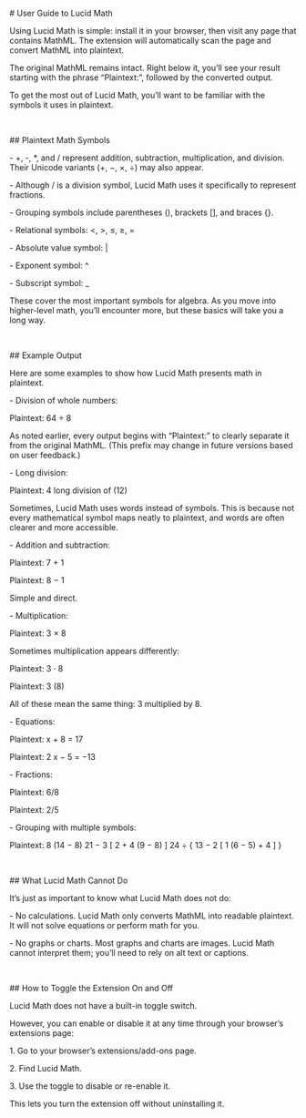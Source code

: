\# User Guide to Lucid Math

Using Lucid Math is simple: install it in your browser, then visit any page that contains MathML. The extension will automatically scan the page and convert MathML into plaintext.

The original MathML remains intact. Right below it, you’ll see your result starting with the phrase “Plaintext:”, followed by the converted output.

To get the most out of Lucid Math, you’ll want to be familiar with the symbols it uses in plaintext.

&nbsp;

\## Plaintext Math Symbols

\- +, -, \*, and / represent addition, subtraction, multiplication, and division. Their Unicode variants (+, −, ×, ÷) may also appear.

\- Although / is a division symbol, Lucid Math uses it specifically to represent fractions.

\- Grouping symbols include parentheses (), brackets \[], and braces {}.

\- Relational symbols: <, >, ≤, ≥, =

\- Absolute value symbol: |

\- Exponent symbol: ^

\- Subscript symbol: \_

These cover the most important symbols for algebra. As you move into higher-level math, you’ll encounter more, but these basics will take you a long way.

&nbsp;

\## Example Output

Here are some examples to show how Lucid Math presents math in plaintext.

\- Division of whole numbers:

Plaintext: 64 ÷ 8

As noted earlier, every output begins with “Plaintext:” to clearly separate it from the original MathML. (This prefix may change in future versions based on user feedback.)

\- Long division:

Plaintext: 4 long division of (12)

Sometimes, Lucid Math uses words instead of symbols. This is because not every mathematical symbol maps neatly to plaintext, and words are often clearer and more accessible.

\- Addition and subtraction:

Plaintext: 7 + 1

Plaintext: 8 − 1

Simple and direct.

\- Multiplication:

Plaintext: 3 × 8

Sometimes multiplication appears differently:

Plaintext: 3 · 8

Plaintext: 3 (8)

All of these mean the same thing: 3 multiplied by 8.

\- Equations:

Plaintext: x + 8 = 17

Plaintext: 2 x − 5 = −13

\- Fractions:

Plaintext: 6/8

Plaintext: 2/5

\- Grouping with multiple symbols:

Plaintext: 8 (14 − 8) 21 − 3 \[ 2 + 4 (9 − 8) ] 24 ÷ { 13 − 2 \[ 1 (6 − 5) + 4 ] }

&nbsp;

\## What Lucid Math Cannot Do

It’s just as important to know what Lucid Math does not do:

\- No calculations. Lucid Math only converts MathML into readable plaintext. It will not solve equations or perform math for you.

\- No graphs or charts. Most graphs and charts are images. Lucid Math cannot interpret them; you’ll need to rely on alt text or captions.

&nbsp;

\## How to Toggle the Extension On and Off

Lucid Math does not have a built-in toggle switch.

However, you can enable or disable it at any time through your browser’s extensions page:

1\. Go to your browser’s extensions/add-ons page.

2\. Find Lucid Math.

3\. Use the toggle to disable or re-enable it.

This lets you turn the extension off without uninstalling it.

